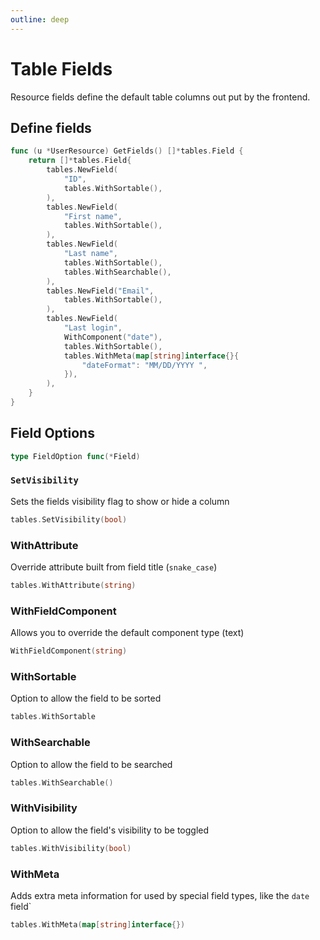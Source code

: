 ```yaml
---
outline: deep
---
```


# Table Fields

Resource fields define the default table columns out put by the frontend.

## Define fields

```go
func (u *UserResource) GetFields() []*tables.Field {
	return []*tables.Field{
		tables.NewField(
			"ID",
			tables.WithSortable(),
        ),
		tables.NewField(
			"First name",
			tables.WithSortable(),
        ),
		tables.NewField(
			"Last name",
			tables.WithSortable(),
			tables.WithSearchable(),
        ),
		tables.NewField("Email",
			tables.WithSortable(),
        ),
		tables.NewField(
			"Last login",
			WithComponent("date"),
			tables.WithSortable(),
			tables.WithMeta(map[string]interface{}{
				"dateFormat": "MM/DD/YYYY ",
			}),
		),
	}
}
```

## Field Options
```go
type FieldOption func(*Field)
```

### `SetVisibility` 
Sets the fields visibility flag to show or hide a column
```go
tables.SetVisibility(bool)
```

### WithAttribute
Override attribute built from field title (`snake_case`)
```go
tables.WithAttribute(string)
```

### WithFieldComponent
Allows you to override the default component type (text)
```go
WithFieldComponent(string)
```

### WithSortable
Option to allow the field to be sorted
```go
tables.WithSortable
```

### WithSearchable
Option to allow the field to be searched
```go
tables.WithSearchable()
```

### WithVisibility
Option to allow the field's visibility to be toggled
```go
tables.WithVisibility(bool)
```

### WithMeta
Adds extra meta information for used by special field types, like the `date` field`
```go
tables.WithMeta(map[string]interface{})
```